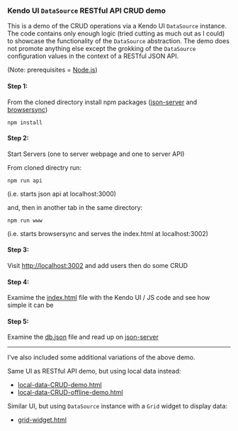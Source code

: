 ### Kendo UI `DataSource` RESTful API CRUD demo

This is a demo of the CRUD operations via a Kendo UI `DataSource` instance. The code contains only enough logic (tried cutting as much out as I could) to showcase the functionality of the `DataSource` abstraction. The demo does not promote anything else except the grokking of the `DataSource` configuration values in the context of a RESTful JSON API.

(Note: prerequisites = [Node.js](https://nodejs.org/download/))

#### Step 1: 

From the cloned directory install npm packages ([json-server](https://github.com/typicode/json-server) and [browsersync](http://www.browsersync.io/))

```
npm install
```

#### Step 2: 

Start Servers (one to server webpage and one to server API) 

From cloned directry run:

```
npm run api
```

(i.e. starts json api at localhost:3000)

and, then in another tab in the same directory:

```
npm run www 
```
(i.e. starts browsersync and serves the index.html at localhost:3002)

#### Step 3: 

Visit [http://localhost:3002](http://localhost:3002) and add users then do some CRUD

#### Step 4: 

Examime the [index.html](index.html) file with the Kendo UI / JS code and see how simple it can be

#### Step 5: 

Examine the [db.json](db.json) file and read up on [json-server](https://github.com/typicode/json-server)

---

I've also included some additional variations of the above demo.

Same UI as RESTful API demo, but using local data instead:

* [local-data-CRUD-demo.html](local-data-CRUD-demo.html)
* [local-data-CRUD-offline-demo.html](local-data-CRUD-demo.html)

Similar UI, but using `DataSource` instance with a `Grid` widget to display data:

* [grid-widget.html](grid-widget.html)

